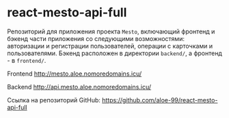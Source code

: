 # react-mesto-api-full

Репозиторий для приложения проекта `Mesto`, включающий фронтенд и бэкенд части приложения со следующими возможностями: авторизации и регистрации пользователей, операции с карточками и пользователями. Бэкенд расположен в директории `backend/`, а фронтенд - в `frontend/`.

Frontend http://mesto.aloe.nomoredomains.icu/

Backend http://api.mesto.aloe.nomoredomains.icu/

Ссылка на репозиторий GitHub: https://github.com/aloe-99/react-mesto-api-full
